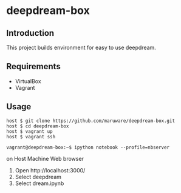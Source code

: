deepdream-box
================

## Introduction
This project builds environment for easy to use deepdream.


## Requirements
* VirtualBox
* Vagrant

## Usage

```
host $ git clone https://github.com/maruware/deepdream-box.git
host $ cd deepdream-box
host $ vagrant up
host $ vagrant ssh
```

```
vagrant@deepdream-box:~$ ipython notebook --profile=nbserver
```

on Host Machine Web browser
1. Open http://localhost:3000/
2. Select deepdream
3. Select dream.ipynb
